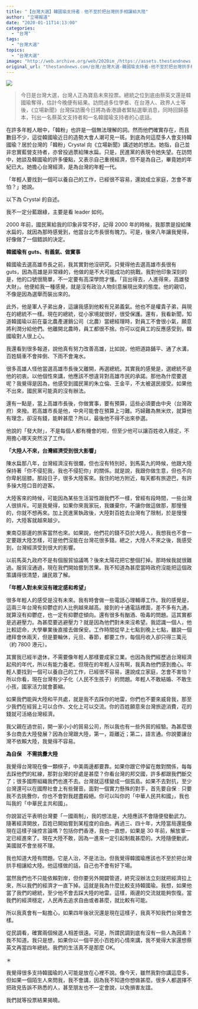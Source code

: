 ```yaml
---
title: "【台灣大選】韓國瑜支持者﹕他不至於把台灣拱手相讓給大陸"
author: "立場報道"
date: "2020-01-11T14:13:00"
categories:
  - "台灣"
tags:
  - "台灣大選"
topics:
  - "台灣大選"
image: "http://web.archive.org/web/2020im_/https://assets.thestandnews.com/media/photos/20200111-09_mq5BF_QvmYwAl.png"
original_url: "thestandnews.com/台灣/台灣大選-韓國瑜支持者-他不至於把台灣拱手相讓給大陸"
---
```

![](http://web.archive.org/web/2020im_/https://assets.thestandnews.com/media/photos/20200111-09_mq5BF_QvmYwAl.png)

> 今日是台灣大選，台灣人正為寶島未來投票。總統之位到底由蔡英文還是韓國瑜奪得，估計今晚便有結果。訪問過多位學者、在台港人、政界人士等後，《立場新聞》台灣採訪團今日將為香港讀者緊貼選舉消息，同時回歸基本，刊出一名蔡英文支持者和一名韓國瑜支持者的心底話。

在許多年輕人眼中，「韓粉」也許是一個無法理解的詞。然而他們確實存在，而且數目不少，這從韓國瑜近日的造勢大會人潮可見一斑。到底為何這麼多人會支持韓國瑜？居於台灣的「韓粉」Crystal 向《立場新聞》講述她的想法。她指，自己並非忠實藍營支持者，亦曾投過票給陳水扁。只是，民進黨的表現令她失望。在訪問中，她談及韓國瑜的許多優點，又表示自己重視經濟，但不是為自己，畢竟她的年紀已大。她擔心台灣經濟，是為台灣的年輕一代。

「年輕人要找到一個可以養自己的工作，已經很不容易，還說成立家庭，怎會不害怕？」她說。

以下為 Crystal 的自述。

我不一定分藍跟綠，主要是看 leader 如何。

2000 年前，國民黨給我的印象非常不好，記得 2000 年的時候，我那票是投給陳水扁的，就因為那時感覺到，他當台北市長很有魄力。可是，後來八年讓我覺得，好像做了一個錯誤的決定。

**韓國瑜有 guts、有義氣、做實事**

韓國瑜去選高雄市長之前，我其實對他沒研究。只覺得他去選高雄市長很有 guts，因為高雄是非常綠的，他做的是不大可能成功的挑戰。我對他印象深刻的是，他的口號很簡單，不一定要有高深學問才懂。「貨出得去，人進得來，高雄發大財」。他便給我一種感覺，就是沒有政治人物刻意展現出來的態度。他的親切，不像是因為選舉而裝出來的。

此外，他是軍人子弟出身，這讓我感到他較有兄弟義氣。他也不是權貴子弟，與現在的總統不一樣。現在的總統，從小家境就很好，很受保護。還有，我看新聞，知道韓國瑜以前在臺北農產運銷公司（北農）當總經理時，對員工不會很小氣，願意將利潤分給他們。他離開北農時，員工都很不捨。你可以從員工的反應感受到，韓國瑜對人很上心。

我還看到很多報道，說他真有努力改善高雄，比如說，他把道路鋪平、通了水溝，百姓騎車不會摔倒、下雨不會淹水。

很多高雄人怪他當選高雄市長後又離開，再選總統。其實我的感覺是，選總統不是他的初衷。以他個性來講，他應該不想違背對高雄市民的承諾。那他為什麼要選呢？我覺得是因為，他感受到國民黨的朱立倫、王金平，不太被選民接受。如果他不出來，國民黨可能真的沒有辦法。

還有一點是，當上高雄市長後，你做實事，要有預算，這些必須要由中央（台灣政府）來撥。若高雄市長是他，中央可能會在預算上刁難。巧婦難為無米炊，就算他有理念，卻沒有錢，能幹甚麼？所以，最後他不得不出來參選。

他說的「發大財」，不是每個人都有機會的啦，但至少他可以讓百姓收入穩定，不用擔心哪天突然沒了工作。

**「大陸人不來，台灣經濟受到很大影響」**

陳水扁那八年，台灣經濟沒有很爛，但也沒有特別好。到馬英九的時候，他跟大陸保持著「你不侵犯我，我也不侵犯你」的關係。就是說，我跟你做生意，但也不向你卑躬屈膝。那段日子，很多大陸客來。我住的地方附近，每天都有旅遊巴，有許多操大陸口音的遊客。

大陸客來的時候，可能因為某些生活習性跟我們不一樣，曾經有段時間，一些台灣人很排斥。可是我覺得，如果你來我家玩，我嫌棄你，不讓你做這做那，那慢慢的，你就不想再來。加上民進黨執政後，大陸對百姓去台灣有了限制，於是慢慢的，大陸客就越來越少。

東南亞那邊的旅客當然也來。如果說，他們花的錢不亞於大陸人，我想我也不會一定要跟大陸怎樣，可是他們沒能在台灣花很多錢。總之，大陸人不來之後，我感受到，台灣經濟受到很大的影響。

以前馬英九政府不是有個服貿協議嗎？後來太陽花把它整個打掉。那時候我就很難過。服貿沒通過，現在我們開始嘗到苦果。我不知道為甚麼當時政府沒能把這個政策講得很清楚，讓民眾了解。

**「年輕人對未來沒有確定感和希望」**

很多年輕人的感受是沒有未來。我有時會做一些電話心理輔導工作。我的感覺是，這兩三年台灣有抑鬱症的人比例越來越高。接到的十通電話裡面，差不多有九通，就算沒有抑鬱症，也一定有抑鬱症傾向。還有很多有酗酒、吸毒的問題。這其實都是逃避壓力。為甚麼要逃避壓力？就是因為他們對未來沒希望。我認識一個人，他比較認命，大學畢業後直接去做保安。工作時間從早上七點到晚上七點，雖說一個禮拜會休兩天，但是要輪休，元旦、春節，都要工作，每個月收入卻只得三萬元（約 7800 港元）。

其實我已經半退休，不需要像年輕人那樣要成家立業。也因為我們經歷過台灣經濟起飛的年代，所以有能力養老。但現在的年輕人沒有啊，我真為他們感到擔心。年輕人要找到一個可以養自己的工作，已經很不容易，還說成立家庭，怎會不害怕？所以你看，現在台灣有少子化（人民不生孩子）的問題。年輕人不敢結婚、不敢生小孩，國家活力就會萎縮。

如果我們能與大陸和平共處，就是我不去踩你的地雷，你們也不要來威脅我，那至少我們在經貿上可以合作、文化上可以交流。你的百姓願意來台灣旅遊消費，花的錢就可活絡台灣經濟。

我父親在過世前，開一家小小的貿易公司，所以我也有一些外貿的經驗。為甚麼很多台商去大陸發展？因為台灣跟大陸，第一，距離近；第二，語言通。你說要讓台灣不依賴大陸，我覺得不容易。

**為自保　不需挑釁大陸**

我覺得台灣現在像一顆棋子，中美兩邊都要靠。如果你跟它停留在敵對關係，每每去踩他們的紅線，那對台灣的好處是甚麼？你看台灣的邦交國，許多都跟我們斷交了；很多國際組織我們也進不去。台灣就這樣變成一個孤島。如果不去對抗，至少台灣還可以在國際社會上有些聲音。面對一個實力懸殊的對手，首先要自保﹕只要我不去挑釁你，你也不會對我趕盡殺絕。你可以叫你的「中華人民共和國」，我也叫我的「中華民主共和國」。

你說習近平表明台灣要「一國兩制」，我的想法是，大陸應該不會隨便發動武力。隨著經濟開放，百姓已開始嘗到某程度的自由。再過三、四十年，大陸當局還能像現在這樣子操控言論嗎？包括你們香港，我也一直想，如果是 30 年前，解放軍一定已經進來了。現在大陸不敢，因為一進來一定引起制裁甚麼的。大陸隨便動武，美國就不會坐視不理。

我也知道大陸有問題。它是人治，不是法治。但我覺得韓國瑜應該也不至於把台灣拱手相讓給大陸。他這樣做的話，自己也不會有好下場。

當然我們也不只能依賴對岸，但你要另外開闢管道，終究沒辦法立刻就把經濟拉上來，所以我們的經濟才一直下掉。這就是我為什麼比較支持韓國瑜。我想，如果他當了我們的總統，至少他不會去踩大陸的地雷。這樣，兩邊的交流就能夠恢復。當我們的經濟穩定，人民再去追求自由或者甚麼，就比較有可能。

所以我真會有一點擔心，如果四年後狀況還是現在這樣子，我真不知我們台灣會怎樣。

從民調看，確實兩個候選人相差很遠。可是，所謂民調到底有沒有一些人為因素？我不知道。我只是想，如果你以一個平民小百姓的心情來講，我不覺得大家還想蔡英文再當四年總統。我們的生活真不是那麼 OK。

＊

我覺得很多支持韓國瑜的人可能是放在心裡不說。像今天，雖然我對你講這麼多，但如果一個陌生人來問我，我不會講，因為我不知道你想做甚麼。很多人都選擇不把政見告訴不熟悉的人，甚至朋友也不一定會說，以免損害友誼。

我們就等投票結果揭曉。